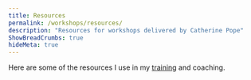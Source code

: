 ```yaml
---
title: Resources
permalink: /workshops/resources/
description: "Resources for workshops delivered by Catherine Pope"
ShowBreadCrumbs: true
hideMeta: true
---
```


Here are some of the resources I use in my [training](/workshops/) and coaching.